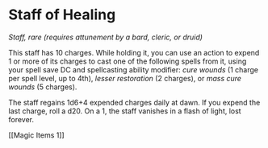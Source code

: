 # Staff of Healing

*Staff, rare (requires attunement by a bard, cleric, or druid)*

This staff has 10 charges. While holding it, you can use an action to expend 1 or more of its charges to cast one of the following spells from it, using your spell save DC and spellcasting ability modifier: *cure wounds* (1 charge per spell level, up to 4th), *lesser restoration* (2 charges), or *mass cure wounds* (5 charges).

The staff regains 1d6+4 expended charges daily at dawn. If you expend the last charge, roll a d20. On a 1, the staff vanishes in a flash of light, lost forever.


[[Magic Items 1]]